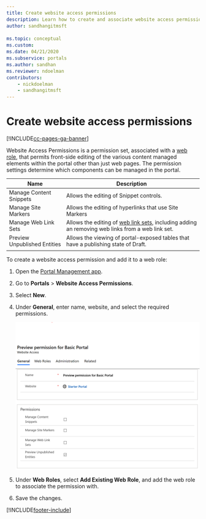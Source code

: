 ```yaml
---
title: Create website access permissions
description: Learn how to create and associate website access permissions to elements in a portal.
author: sandhangitmsft

ms.topic: conceptual
ms.custom: 
ms.date: 04/21/2020
ms.subservice: portals
ms.author: sandhan
ms.reviewer: ndoelman
contributors:
    - nickdoelman
    - sandhangitmsft
---
```


# Create website access permissions


[!INCLUDE[cc-pages-ga-banner](../../../includes/cc-pages-ga-banner.md)]

Website Access Permissions is a permission set, associated with a [web role](create-web-roles.md), that permits front-side editing of the various content managed elements within the portal other than just web pages. The permission settings determine which components can be managed in the portal.

| Name                         | Description                                                                                      |
|------------------------------|--------------------------------------------------------------------------------------------------|
| Manage Content Snippets      | Allows the editing of Snippet controls.                                                          |
| Manage Site Markers          | Allows the editing of hyperlinks that use Site Markers                                           |
| Manage Web Link Sets         | Allows the editing of [web link sets](manage-web-links.md), including adding an removing web links from a web link set. |
| Preview Unpublished Entities | Allows the viewing of portal-exposed tables that have a publishing state of Draft.             |
|||

To create a website access permission and add it to a web role:

1. Open the [Portal Management app](configure-portal.md).

2. Go to **Portals** > **Website Access Permissions**.

3. Select **New**.

4. Under **General**, enter name, website, and select the required permissions.

    ![Create website access permission.](../media/website-access-permission.png "Create website access permission")

5. Under **Web Roles**, select **Add Existing Web Role**, and add the web role to associate the permission with.

6. Save the changes.

    


[!INCLUDE[footer-include](../../../includes/footer-banner.md)]
